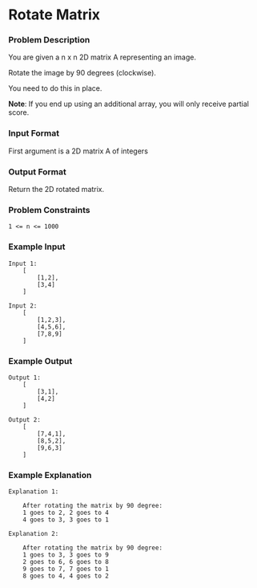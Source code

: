 # Rotate Matrix

### Problem Description

You are given a n x n 2D matrix A representing an image.

Rotate the image by 90 degrees (clockwise).

You need to do this in place.

**Note**: If you end up using an additional array, you will only receive partial score.

### Input Format
First argument is a 2D matrix A of integers

### Output Format
Return the 2D rotated matrix.

### Problem Constraints
```
1 <= n <= 1000
```

### Example Input
```
Input 1:
    [
        [1,2],
        [3,4]
    ]

Input 2:
    [
        [1,2,3],
        [4,5,6],
        [7,8,9]
    ]
```

### Example Output
```
Output 1:
    [
        [3,1],
        [4,2]
    ]

Output 2:
    [
        [7,4,1],
        [8,5,2],
        [9,6,3]
    ]
```

### Example Explanation
```
Explanation 1:

    After rotating the matrix by 90 degree:
    1 goes to 2, 2 goes to 4
    4 goes to 3, 3 goes to 1

Explanation 2:

    After rotating the matrix by 90 degree:
    1 goes to 3, 3 goes to 9
    2 goes to 6, 6 goes to 8
    9 goes to 7, 7 goes to 1
    8 goes to 4, 4 goes to 2
```

